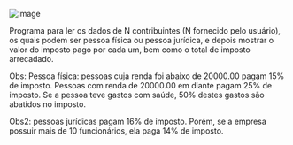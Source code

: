 ![image](https://user-images.githubusercontent.com/109772999/199581286-9a61df09-1692-4fa3-91d8-ad2a3ca077ab.png)


Programa para ler os dados de N contribuintes (N fornecido pelo usuário), os quais podem ser pessoa física ou pessoa jurídica, e depois mostrar o valor do imposto 
pago por cada um, bem como o total de imposto arrecadado.

Obs: Pessoa física: pessoas cuja renda foi abaixo de 20000.00 pagam 15% de imposto. Pessoas com renda de 20000.00 em diante pagam 25% de imposto. Se a pessoa teve 
gastos com saúde, 50% destes gastos são abatidos no imposto.

Obs2: pessoas jurídicas pagam 16% de imposto. Porém, se a empresa possuir mais de 10 funcionários, ela paga 14% de imposto.

